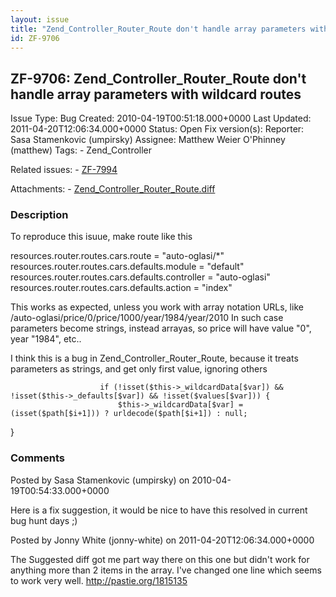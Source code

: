 ```yaml
---
layout: issue
title: "Zend_Controller_Router_Route don't handle array parameters with wildcard routes"
id: ZF-9706
---
```


ZF-9706: Zend\_Controller\_Router\_Route don't handle array parameters with wildcard routes
-------------------------------------------------------------------------------------------

 Issue Type: Bug Created: 2010-04-19T00:51:18.000+0000 Last Updated: 2011-04-20T12:06:34.000+0000 Status: Open Fix version(s): 
 Reporter:  Sasa Stamenkovic (umpirsky)  Assignee:  Matthew Weier O'Phinney (matthew)  Tags: - Zend\_Controller
 
 Related issues: - [ZF-7994](/issues/browse/ZF-7994)
 
 Attachments: - [Zend\_Controller\_Router\_Route.diff](/issues/secure/attachment/13012/Zend_Controller_Router_Route.diff)
 
### Description

To reproduce this isuue, make route like this

resources.router.routes.cars.route = "auto-oglasi/\*" resources.router.routes.cars.defaults.module = "default" resources.router.routes.cars.defaults.controller = "auto-oglasi" resources.router.routes.cars.defaults.action = "index"

This works as expected, unless you work with array notation URLs, like /auto-oglasi/price/0/price/1000/year/1984/year/2010 In such case parameters become strings, instead arrayas, so price will have value "0", year "1984", etc..

I think this is a bug in Zend\_Controller\_Router\_Route, because it treats parameters as strings, and get only first value, ignoring others

 
                        if (!isset($this->_wildcardData[$var]) && !isset($this->_defaults[$var]) && !isset($values[$var])) {
                            $this->_wildcardData[$var] = (isset($path[$i+1])) ? urldecode($path[$i+1]) : null;


}

 

 

### Comments

Posted by Sasa Stamenkovic (umpirsky) on 2010-04-19T00:54:33.000+0000

Here is a fix suggestion, it would be nice to have this resolved in current bug hunt days ;)

 

 

Posted by Jonny White (jonny-white) on 2011-04-20T12:06:34.000+0000

The Suggested diff got me part way there on this one but didn't work for anything more than 2 items in the array. I've changed one line which seems to work very well. <http://pastie.org/1815135>

 

 